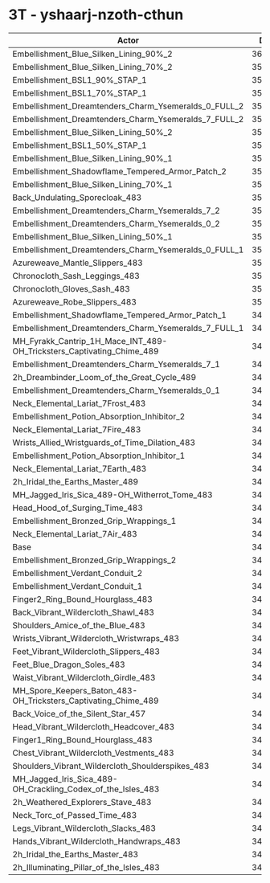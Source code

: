 # 3T - yshaarj-nzoth-cthun
| Actor | DPS | Increase |
|---|:---:|:---:|
|Embellishment_Blue_Silken_Lining_90%_2|361977|4.55%|
|Embellishment_Blue_Silken_Lining_70%_2|358371|3.51%|
|Embellishment_BSL1_90%_STAP_1|357888|3.37%|
|Embellishment_BSL1_70%_STAP_1|356345|2.93%|
|Embellishment_Dreamtenders_Charm_Ysemeralds_0_FULL_2|355922|2.81%|
|Embellishment_Dreamtenders_Charm_Ysemeralds_7_FULL_2|355551|2.70%|
|Embellishment_Blue_Silken_Lining_50%_2|354972|2.53%|
|Embellishment_BSL1_50%_STAP_1|354393|2.36%|
|Embellishment_Blue_Silken_Lining_90%_1|354173|2.30%|
|Embellishment_Shadowflame_Tempered_Armor_Patch_2|353329|2.06%|
|Embellishment_Blue_Silken_Lining_70%_1|352565|1.84%|
|Back_Undulating_Sporecloak_483|352291|1.76%|
|Embellishment_Dreamtenders_Charm_Ysemeralds_7_2|351659|1.57%|
|Embellishment_Dreamtenders_Charm_Ysemeralds_0_2|351216|1.45%|
|Embellishment_Blue_Silken_Lining_50%_1|350641|1.28%|
|Embellishment_Dreamtenders_Charm_Ysemeralds_0_FULL_1|350588|1.27%|
|Azureweave_Mantle_Slippers_483|350505|1.24%|
|Chronocloth_Sash_Leggings_483|350478|1.23%|
|Chronocloth_Gloves_Sash_483|350214|1.16%|
|Azureweave_Robe_Slippers_483|350154|1.14%|
|Embellishment_Shadowflame_Tempered_Armor_Patch_1|349960|1.08%|
|Embellishment_Dreamtenders_Charm_Ysemeralds_7_FULL_1|349704|1.01%|
|MH_Fyrakk_Cantrip_1H_Mace_INT_489-OH_Tricksters_Captivating_Chime_489|349221|0.87%|
|Embellishment_Dreamtenders_Charm_Ysemeralds_7_1|348562|0.68%|
|2h_Dreambinder_Loom_of_the_Great_Cycle_489|348538|0.67%|
|Embellishment_Dreamtenders_Charm_Ysemeralds_0_1|348292|0.60%|
|Neck_Elemental_Lariat_7Frost_483|347919|0.49%|
|Embellishment_Potion_Absorption_Inhibitor_2|347636|0.41%|
|Neck_Elemental_Lariat_7Fire_483|347553|0.39%|
|Wrists_Allied_Wristguards_of_Time_Dilation_483|347302|0.32%|
|Embellishment_Potion_Absorption_Inhibitor_1|347165|0.28%|
|Neck_Elemental_Lariat_7Earth_483|346920|0.21%|
|2h_Iridal_the_Earths_Master_489|346390|0.05%|
|MH_Jagged_Iris_Sica_489-OH_Witherrot_Tome_483|346365|0.05%|
|Head_Hood_of_Surging_Time_483|346360|0.04%|
|Embellishment_Bronzed_Grip_Wrappings_1|346342|0.04%|
|Neck_Elemental_Lariat_7Air_483|346336|0.04%|
|Base|346207|0.00%|
|Embellishment_Bronzed_Grip_Wrappings_2|346179|-0.01%|
|Embellishment_Verdant_Conduit_2|346165|-0.01%|
|Embellishment_Verdant_Conduit_1|346159|-0.01%|
|Finger2_Ring_Bound_Hourglass_483|345527|-0.20%|
|Back_Vibrant_Wildercloth_Shawl_483|345471|-0.21%|
|Shoulders_Amice_of_the_Blue_483|345391|-0.24%|
|Wrists_Vibrant_Wildercloth_Wristwraps_483|345356|-0.25%|
|Feet_Vibrant_Wildercloth_Slippers_483|344828|-0.40%|
|Feet_Blue_Dragon_Soles_483|344728|-0.43%|
|Waist_Vibrant_Wildercloth_Girdle_483|344674|-0.44%|
|MH_Spore_Keepers_Baton_483-OH_Tricksters_Captivating_Chime_489|344659|-0.45%|
|Back_Voice_of_the_Silent_Star_457|344119|-0.60%|
|Head_Vibrant_Wildercloth_Headcover_483|344089|-0.61%|
|Finger1_Ring_Bound_Hourglass_483|344084|-0.61%|
|Chest_Vibrant_Wildercloth_Vestments_483|344038|-0.63%|
|Shoulders_Vibrant_Wildercloth_Shoulderspikes_483|343570|-0.76%|
|MH_Jagged_Iris_Sica_489-OH_Crackling_Codex_of_the_Isles_483|343515|-0.78%|
|2h_Weathered_Explorers_Stave_483|342789|-0.99%|
|Neck_Torc_of_Passed_Time_483|342674|-1.02%|
|Legs_Vibrant_Wildercloth_Slacks_483|342510|-1.07%|
|Hands_Vibrant_Wildercloth_Handwraps_483|342044|-1.20%|
|2h_Iridal_the_Earths_Master_483|340823|-1.56%|
|2h_Illuminating_Pillar_of_the_Isles_483|340721|-1.58%|

